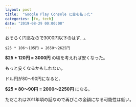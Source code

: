 ```yaml
---
layout: post
title:  "Google Play Console に金を払った"
categories: [fx, tech]
date: "2019-08-29 00:00:00"
---
```


おそらく円高なので3000円以下のはず...。

```
$25 * 106〜105円 = 2650〜2625円
```

**$25 * 120円 = 3000円** の頃を考えれば安くなった。

もっと安くなるかもしれない。

ドル円が80〜90円になると、

**$25 * 80〜90円 = 2000〜2250円** になる。

ただこれは2011年頃の話なので再びこの金額になる可能性は低い。

